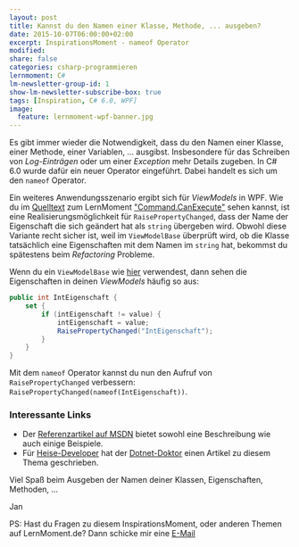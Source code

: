 ```yaml
---
layout: post
title: Kannst du den Namen einer Klasse, Methode, ... ausgeben?
date: 2015-10-07T06:00:00+02:00
excerpt: InspirationsMoment - nameof Operator
modified:
share: false
categories: csharp-programmieren
lernmoment: C#
lm-newsletter-group-id: 1
show-lm-newsletter-subscribe-box: true
tags: [Inspiration, C# 6.0, WPF]
image:
  feature: lernmoment-wpf-banner.jpg
---
```



Es gibt immer wieder die Notwendigkeit, dass du den Namen einer Klasse, einer Methode, einer Variablen, ... ausgibst. Insbesondere für das Schreiben von *Log-Einträgen* oder um einer *Exception* mehr Details zugeben. In C# 6.0 wurde dafür ein neuer Operator eingeführt. Dabei handelt es sich um den `nameof` Operator.

Ein weiteres Anwendungsszenario ergibt sich für *ViewModels* in WPF. Wie du im [Quelltext](https://github.com/LernMoment/csharp/blob/master/CommandCanExecute/CommandCanExecute/ViewModelBase.cs) zum LernMoment ["Command.CanExecute"](/csharp-programmieren/command-canexecute/) sehen kannst, ist eine Realisierungsmöglichkeit für `RaisePropertyChanged`, dass der Name der Eigenschaft die sich geändert hat als `string` übergeben wird. Obwohl diese Variante recht sicher ist, weil im `ViewModelBase` überprüft wird, ob die Klasse tatsächlich eine Eigenschaften mit dem Namen im `string` hat, bekommst du spätestens beim *Refactoring* Probleme.

Wenn du ein `ViewModelBase` wie [hier](https://github.com/LernMoment/csharp/blob/master/CommandCanExecute/CommandCanExecute/ViewModelBase.cs) verwendest, dann sehen die Eigenschaften in deinen *ViewModels* häufig so aus:

```cs
public int IntEigenschaft {
	set {
		if (intEigenschaft != value) {
			intEigenschaft = value;
			RaisePropertyChanged("IntEigenschaft");
		}
	}
}
```

Mit dem `nameof` Operator kannst du nun den Aufruf von `RaisePropertyChanged` verbessern: `RaisePropertyChanged(nameof(IntEigenschaft))`.

### Interessante Links 

-	Der [Referenzartikel auf MSDN](https://msdn.microsoft.com/de-de/library/dn986596.aspx) bietet sowohl eine Beschreibung wie auch einige Beispiele.
-	Für [Heise-Developer](http://www.heise.de/developer/artikel/nameof-Operator-in-C-6-0-2391981.html) hat der [Dotnet-Doktor](http://www.heise.de/developer/developer_redakteur_403109.html) einen Artikel zu diesem Thema geschrieben.

Viel Spaß beim Ausgeben der Namen deiner Klassen, Eigenschaften, Methoden, ...

Jan


PS: Hast du Fragen zu diesem InspirationsMoment, oder anderen Themen auf LernMoment.de? Dann schicke mir eine [E-Mail](mailto:jan@lernmoment.de)
